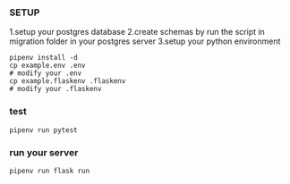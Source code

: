 ### SETUP

1.setup your postgres database
2.create schemas by run the script in migration folder in your postgres server
3.setup your python environment
```
pipenv install -d
cp example.env .env
# modify your .env
cp example.flaskenv .flaskenv
# modify your .flaskenv
```

### test
```
pipenv run pytest
```

### run your server
```
pipenv run flask run
```



